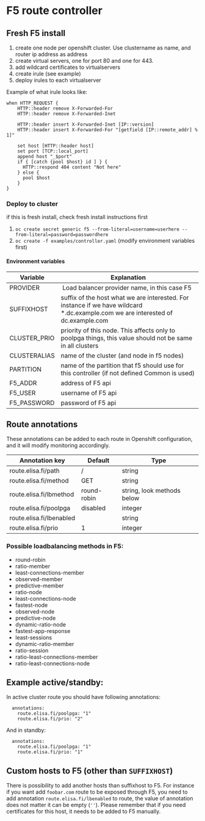 # F5 route controller


## Fresh F5 install

1. create one node per openshift cluster. Use clustername as name, and router ip address as address
2. create virtual servers, one for port 80 and one for 443.
3. add wildcard certificates to virtualservers
4. create irule (see example)
5. deploy irules to each virtualserver

Example of what irule looks like:

```
when HTTP_REQUEST { 
    HTTP::header remove X-Forwarded-For
    HTTP::header remove X-Forwarded-Inet
  
    HTTP::header insert X-Forwarded-Inet [IP::version]
    HTTP::header insert X-Forwarded-For "[getfield [IP::remote_addr] % 1]"
    
    set host [HTTP::header host]
    set port [TCP::local_port]
    append host "_$port"
    if { [catch {pool $host} id ] } {
      HTTP::respond 404 content "Not here"
    } else {
      pool $host
    }
}
```

### Deploy to cluster

if this is fresh install, check fresh install instructions first

1. `oc create secret generic f5 --from-literal=username=userhere --from-literal=password=passwordhere`
2. `oc create -f examples/controller.yaml` (modify environment variables first)

#### Environment variables

| Variable | Explanation    |
| ------------- |-------------|
| PROVIDER | Load balancer provider name, in this case F5 |
| SUFFIXHOST | suffix of the host what we are interested. For instance if we have wildcard *.dc.example.com we are interested of dc.example.com |
| CLUSTER_PRIO | priority of this node. This affects only to poolpga things, this value should not be same in all clusters |
| CLUSTERALIAS | name of the cluster (and node in f5 nodes) |
| PARTITION | name of the partition that f5 should use for this controller (if not defined Common is used) |
| F5_ADDR | address of F5 api |
| F5_USER | username of F5 api |
| F5_PASSWORD | password of F5 api |

## Route annotations

These annotations can be added to each route in Openshift configuration, and it will modify monitoring accordingly.


| Annotation key | Default    | Type |
| ------------- |-------------| ----- |
| route.elisa.fi/path      | / | string |
| route.elisa.fi/method      | GET | string |
| route.elisa.fi/lbmethod | round-robin | string, look methods below |
| route.elisa.fi/poolpga | disabled | integer |
| route.elisa.fi/lbenabled | | string |
| route.elisa.fi/prio | 1 | integer |

### Possible loadbalancing methods in F5:

- round-robin
- ratio-member 
- least-connections-member
- observed-member
- predictive-member
- ratio-node
- least-connections-node
- fastest-node
- observed-node
- predictive-node
- dynamic-ratio-node
- fastest-app-response
- least-sessions
- dynamic-ratio-member
- ratio-session
- ratio-least-connections-member
- ratio-least-connections-node


## Example active/standby:

In active cluster route you should have following annotations:
```
  annotations:
    route.elisa.fi/poolpga: "1"
    route.elisa.fi/prio: "2"
```

And in standby:

```
  annotations:
    route.elisa.fi/poolpga: "1"
    route.elisa.fi/prio: "1"
```


## Custom hosts to F5 (other than `SUFFIXHOST`)

There is possibility to add another hosts than suffixhost to F5. For instance if you want add `foobar.com` route to be exposed through F5, you need to add annotation `route.elisa.fi/lbenabled` to route, the value of annotation does not matter it can be empty (`''`). Please remember that if you need certificates for this host, it needs to be added to F5 manually.